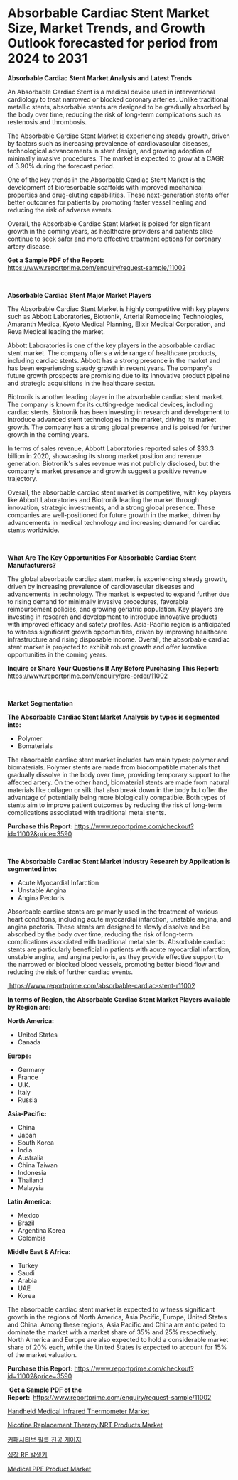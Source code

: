 <p><h1>Absorbable Cardiac Stent Market Size, Market Trends, and Growth Outlook forecasted for period from 2024 to 2031</h1></p><p><strong>Absorbable Cardiac Stent Market Analysis and Latest Trends</strong></p>
<p><p>An Absorbable Cardiac Stent is a medical device used in interventional cardiology to treat narrowed or blocked coronary arteries. Unlike traditional metallic stents, absorbable stents are designed to be gradually absorbed by the body over time, reducing the risk of long-term complications such as restenosis and thrombosis.</p><p>The Absorbable Cardiac Stent Market is experiencing steady growth, driven by factors such as increasing prevalence of cardiovascular diseases, technological advancements in stent design, and growing adoption of minimally invasive procedures. The market is expected to grow at a CAGR of 3.90% during the forecast period.</p><p>One of the key trends in the Absorbable Cardiac Stent Market is the development of bioresorbable scaffolds with improved mechanical properties and drug-eluting capabilities. These next-generation stents offer better outcomes for patients by promoting faster vessel healing and reducing the risk of adverse events.</p><p>Overall, the Absorbable Cardiac Stent Market is poised for significant growth in the coming years, as healthcare providers and patients alike continue to seek safer and more effective treatment options for coronary artery disease.</p></p>
<p><strong>Get a Sample PDF of the Report:&nbsp;</strong> <a href="https://www.reportprime.com/enquiry/request-sample/11002">https://www.reportprime.com/enquiry/request-sample/11002</a></p>
<p>&nbsp;</p>
<p><strong>Absorbable Cardiac Stent Major Market Players</strong></p>
<p><p>The Absorbable Cardiac Stent Market is highly competitive with key players such as Abbott Laboratories, Biotronik, Arterial Remodeling Technologies, Amaranth Medica, Kyoto Medical Planning, Elixir Medical Corporation, and Reva Medical leading the market.</p><p>Abbott Laboratories is one of the key players in the absorbable cardiac stent market. The company offers a wide range of healthcare products, including cardiac stents. Abbott has a strong presence in the market and has been experiencing steady growth in recent years. The company's future growth prospects are promising due to its innovative product pipeline and strategic acquisitions in the healthcare sector.</p><p>Biotronik is another leading player in the absorbable cardiac stent market. The company is known for its cutting-edge medical devices, including cardiac stents. Biotronik has been investing in research and development to introduce advanced stent technologies in the market, driving its market growth. The company has a strong global presence and is poised for further growth in the coming years.</p><p>In terms of sales revenue, Abbott Laboratories reported sales of $33.3 billion in 2020, showcasing its strong market position and revenue generation. Biotronik's sales revenue was not publicly disclosed, but the company's market presence and growth suggest a positive revenue trajectory.</p><p>Overall, the absorbable cardiac stent market is competitive, with key players like Abbott Laboratories and Biotronik leading the market through innovation, strategic investments, and a strong global presence. These companies are well-positioned for future growth in the market, driven by advancements in medical technology and increasing demand for cardiac stents worldwide.</p></p>
<p>&nbsp;</p>
<p><strong>What Are The Key Opportunities For Absorbable Cardiac Stent Manufacturers?</strong></p>
<p><p>The global absorbable cardiac stent market is experiencing steady growth, driven by increasing prevalence of cardiovascular diseases and advancements in technology. The market is expected to expand further due to rising demand for minimally invasive procedures, favorable reimbursement policies, and growing geriatric population. Key players are investing in research and development to introduce innovative products with improved efficacy and safety profiles. Asia-Pacific region is anticipated to witness significant growth opportunities, driven by improving healthcare infrastructure and rising disposable income. Overall, the absorbable cardiac stent market is projected to exhibit robust growth and offer lucrative opportunities in the coming years.</p></p>
<p><strong>Inquire or Share Your Questions If Any Before Purchasing This Report:</strong> <a href="https://www.reportprime.com/enquiry/pre-order/11002">https://www.reportprime.com/enquiry/pre-order/11002</a></p>
<p>&nbsp;</p>
<p><strong>Market Segmentation</strong></p>
<p><strong>The Absorbable Cardiac Stent Market Analysis by types is segmented into:</strong></p>
<p><ul><li>Polymer</li><li>Bomaterials</li></ul></p>
<p><p>The absorbable cardiac stent market includes two main types: polymer and biomaterials. Polymer stents are made from biocompatible materials that gradually dissolve in the body over time, providing temporary support to the affected artery. On the other hand, biomaterial stents are made from natural materials like collagen or silk that also break down in the body but offer the advantage of potentially being more biologically compatible. Both types of stents aim to improve patient outcomes by reducing the risk of long-term complications associated with traditional metal stents.</p></p>
<p><strong>Purchase this Report:&nbsp;</strong><a href="https://www.reportprime.com/checkout?id=11002&price=3590">https://www.reportprime.com/checkout?id=11002&price=3590</a></p>
<p>&nbsp;</p>
<p><strong>The Absorbable Cardiac Stent Market Industry Research by Application is segmented into:</strong></p>
<p><ul><li>Acute Myocardial Infarction</li><li>Unstable Angina</li><li>Angina Pectoris</li></ul></p>
<p><p>Absorbable cardiac stents are primarily used in the treatment of various heart conditions, including acute myocardial infarction, unstable angina, and angina pectoris. These stents are designed to slowly dissolve and be absorbed by the body over time, reducing the risk of long-term complications associated with traditional metal stents. Absorbable cardiac stents are particularly beneficial in patients with acute myocardial infarction, unstable angina, and angina pectoris, as they provide effective support to the narrowed or blocked blood vessels, promoting better blood flow and reducing the risk of further cardiac events.</p></p>
<p><a href="https://www.reportprime.com/absorbable-cardiac-stent-r11002">&nbsp;https://www.reportprime.com/absorbable-cardiac-stent-r11002</a></p>
<p><strong>In terms of Region, the Absorbable Cardiac Stent Market Players available by Region are:</strong></p>
<p>
    <p> <strong> North America: </strong>
        <ul>
            <li>United States</li>
            <li>Canada</li>
        </ul>
        </p> 
    <p> <strong> Europe: </strong>
        <ul>
            <li>Germany</li>
            <li>France</li>
            <li>U.K.</li>
            <li>Italy</li>
            <li>Russia</li>
        </ul>
        </p> 
    <p> <strong> Asia-Pacific: </strong>
        <ul>
            <li>China</li>
            <li>Japan</li>
            <li>South Korea</li>
            <li>India</li>
            <li>Australia</li>
            <li>China Taiwan</li>
            <li>Indonesia</li>
            <li>Thailand</li>
            <li>Malaysia</li>
        </ul>
        </p> 
    <p> <strong> Latin America: </strong>
        <ul>
            <li>Mexico</li>
            <li>Brazil</li>
            <li>Argentina Korea</li>
            <li>Colombia</li>
        </ul>
        </p> 
    <p> <strong> Middle East & Africa: </strong>
        <ul>
            <li>Turkey</li>
            <li>Saudi</li>
            <li>Arabia</li>
            <li>UAE</li>
            <li>Korea</li>
        </ul>
    </p>
    </p>
<p><p>The absorbable cardiac stent market is expected to witness significant growth in the regions of North America, Asia Pacific, Europe, United States and China. Among these regions, Asia Pacific and China are anticipated to dominate the market with a market share of 35% and 25% respectively. North America and Europe are also expected to hold a considerable market share of 20% each, while the United States is expected to account for 15% of the market valuation.</p></p>
<p><strong>Purchase this Report: </strong><a href="https://www.reportprime.com/checkout?id=11002&price=3590">https://www.reportprime.com/checkout?id=11002&price=3590</a></p>
<p>&nbsp;<strong>Get a Sample PDF of the Report:&nbsp;&nbsp;</strong><a href="https://www.reportprime.com/enquiry/request-sample/11002">https://www.reportprime.com/enquiry/request-sample/11002</a></p>
<p><strong></strong></p>
<p><p><a href="https://github.com/ruddyyedelwadw/Market-Research-Report-List-3/blob/main/handheld-medical-infrared-thermometer-market.md">Handheld Medical Infrared Thermometer Market</a></p><p><a href="https://github.com/jaidynmorantestelletmjzya/Market-Research-Report-List-4/blob/main/nicotine-replacement-therapy-nrt-products-market.md">Nicotine Replacement Therapy NRT Products Market</a></p><p><a href="https://github.com/ahmadrevanz10/Market-Research-Report-List-2/blob/main/7520988106948.md">커패시티브 필름 진공 게이지</a></p><p><a href="https://github.com/nigaleamar09/Market-Research-Report-List-2/blob/main/8050960106949.md">심장 RF 발생기</a></p><p><a href="https://github.com/juniordelafrance/Market-Research-Report-List-4/blob/main/medical-ppe-product-market.md">Medical PPE Product Market</a></p></p>
